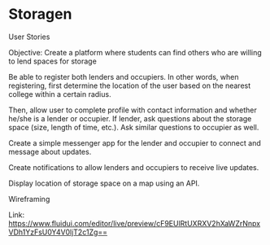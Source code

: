 # Storagen

User Stories

Objective: Create a platform where students can find others who are willing to lend spaces for storage

Be able to register both lenders and occupiers. In other words, when registering, first determine the location of the user based on the nearest college within a certain radius. 

Then, allow user to complete profile with contact information and whether he/she is a lender or occupier. If lender, ask questions about the storage space (size, length of time, etc.). Ask similar questions to occupier as well.

Create a simple messenger app for the lender and occupier to connect and message about updates.

Create notifications to allow lenders and occupiers to receive live updates.

Display location of storage space on a map using an API.

Wireframing

Link: https://www.fluidui.com/editor/live/preview/cF9EUlRtUXRXV2hXaWZrNnpxVDh1YzFsU0Y4V0ljT2c1Zg==
